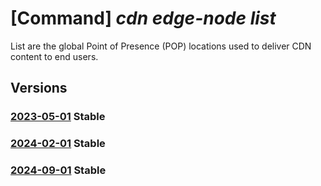 # [Command] _cdn edge-node list_

List are the global Point of Presence (POP) locations used to deliver CDN content to end users.

## Versions

### [2023-05-01](/Resources/mgmt-plane/L3Byb3ZpZGVycy9taWNyb3NvZnQuY2RuL2VkZ2Vub2Rlcw==/2023-05-01.xml) **Stable**

<!-- mgmt-plane /providers/microsoft.cdn/edgenodes 2023-05-01 -->

### [2024-02-01](/Resources/mgmt-plane/L3Byb3ZpZGVycy9taWNyb3NvZnQuY2RuL2VkZ2Vub2Rlcw==/2024-02-01.xml) **Stable**

<!-- mgmt-plane /providers/microsoft.cdn/edgenodes 2024-02-01 -->

### [2024-09-01](/Resources/mgmt-plane/L3Byb3ZpZGVycy9taWNyb3NvZnQuY2RuL2VkZ2Vub2Rlcw==/2024-09-01.xml) **Stable**

<!-- mgmt-plane /providers/microsoft.cdn/edgenodes 2024-09-01 -->
